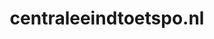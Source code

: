 ---
layout: post
title:  "centraleeindtoetspo.nl"
internal_url:  "/dutchgov/centraleeindtoetspo.nl.html"
subdomains_count: 15
all_subdomains_count: 29
urls_count: 7
ssl_rank: 100
http_rank: 50.714285714286
url_link: /data/centraleeindtoetspo.nl/urls.txt
all_subdomains_link: /data/centraleeindtoetspo.nl/all_subdomains.txt
subdomains_link: /data/centraleeindtoetspo.nl/subdomains.txt
categories: dutchgov
---